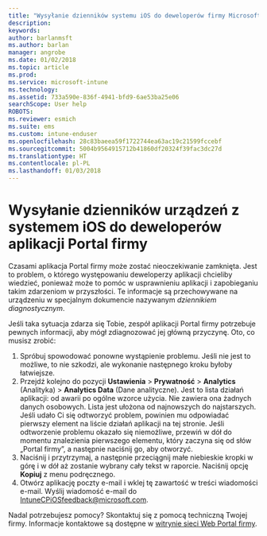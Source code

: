 ```yaml
---
title: "Wysyłanie dzienników systemu iOS do deweloperów firmy Microsoft | Dokumentacja firmy Microsoft"
description: 
keywords: 
author: barlanmsft
ms.author: barlan
manager: angrobe
ms.date: 01/02/2018
ms.topic: article
ms.prod: 
ms.service: microsoft-intune
ms.technology: 
ms.assetid: 733a590e-836f-4941-bfd9-6ae53ba25e06
searchScope: User help
ROBOTS: 
ms.reviewer: esmich
ms.suite: ems
ms.custom: intune-enduser
ms.openlocfilehash: 28c83baeea59f1722744ea63ac19c21599fccebf
ms.sourcegitcommit: 5004b9564915712b41860df20324f39fac3dc27d
ms.translationtype: HT
ms.contentlocale: pl-PL
ms.lasthandoff: 01/03/2018
---
```

# <a name="send-logs-to-the-company-portal-developers-for-ios-devices"></a>Wysyłanie dzienników urządzeń z systemem iOS do deweloperów aplikacji Portal firmy

Czasami aplikacja Portal firmy może zostać nieoczekiwanie zamknięta. Jest to problem, o którego występowaniu deweloperzy aplikacji chcieliby wiedzieć, ponieważ może to pomóc w usprawnieniu aplikacji i zapobieganiu takim zdarzeniom w przyszłości. Te informacje są przechowywane na urządzeniu w specjalnym dokumencie nazywanym _dziennikiem diagnostycznym_.

Jeśli taka sytuacja zdarza się Tobie, zespół aplikacji Portal firmy potrzebuje pewnych informacji, aby mógł zdiagnozować jej główną przyczynę. Oto, co musisz zrobić:

1.  Spróbuj spowodować ponowne wystąpienie problemu. Jeśli nie jest to możliwe, to nie szkodzi, ale wykonanie następnego kroku byłoby łatwiejsze.
2.  Przejdź kolejno do pozycji __Ustawienia__ > __Prywatność__ > __Analytics__ (Analityka) > __Analytics Data__ (Dane analityczne). Jest to lista działań aplikacji: od awarii po ogólne wzorce użycia. Nie zawiera ona żadnych danych osobowych. Lista jest ułożona od najnowszych do najstarszych. Jeśli udało Ci się odtworzyć problem, powinien mu odpowiadać pierwszy element na liście działań aplikacji na tej stronie. Jeśli odtworzenie problemu okazało się niemożliwe, przewiń w dół do momentu znalezienia pierwszego elementu, który zaczyna się od słów „Portal firmy”, a następnie naciśnij go, aby otworzyć.
3.  Naciśnij i przytrzymaj, a następnie przeciągnij małe niebieskie kropki w górę i w dół aż zostanie wybrany cały tekst w raporcie. Naciśnij opcję __Kopiuj__ z menu podręcznego.
4.  Otwórz aplikację poczty e-mail i wklej tę zawartość w treści wiadomości e-mail. Wyślij wiadomość e-mail do <a href="mailto:IntuneCPiOSfeedback@microsoft.com?subject=My Company Portal App Closed Unexpectedly&body=Press and hold, then paste your copied Company Portal app logs here.">IntuneCPiOSfeedback@microsoft.com</a>.

Nadal potrzebujesz pomocy? Skontaktuj się z pomocą techniczną Twojej firmy. Informacje kontaktowe są dostępne w [witrynie sieci Web Portal firmy](https://portal.manage.microsoft.com#HelpDeskDialog).
